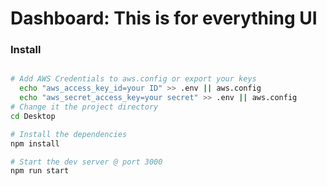 # Dashboard: This is for everything UI
### Install

```bash

# Add AWS Credentials to aws.config or export your keys
  echo "aws_access_key_id=your ID" >> .env || aws.config
  echo "aws_secret_access_key=your secret" >> .env || aws.config 
# Change it the project directory
cd Desktop

# Install the dependencies
npm install

# Start the dev server @ port 3000
npm run start

```





